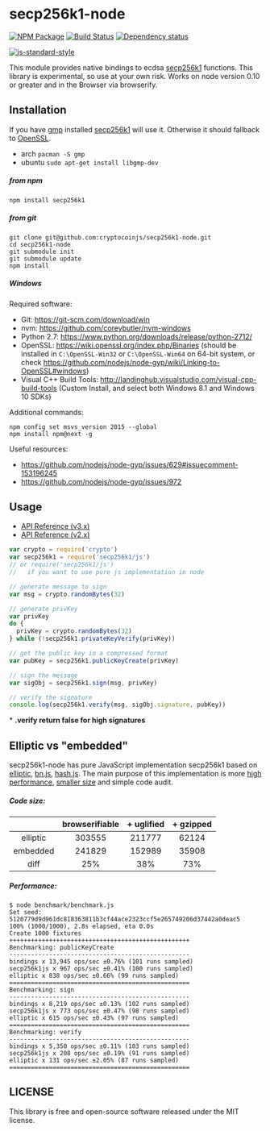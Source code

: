 # secp256k1-node

[![NPM Package](https://img.shields.io/npm/v/secp256k1.svg?style=flat-square)](https://www.npmjs.org/package/secp256k1)
[![Build Status](https://img.shields.io/travis/cryptocoinjs/secp256k1-node.svg?branch=master&style=flat-square)](https://travis-ci.org/cryptocoinjs/secp256k1-node)
[![Dependency status](https://img.shields.io/david/cryptocoinjs/secp256k1-node.svg?style=flat-square)](https://david-dm.org/cryptocoinjs/secp256k1-node#info=dependencies)

[![js-standard-style](https://cdn.rawgit.com/feross/standard/master/badge.svg)](https://github.com/feross/standard)

This module provides native bindings to ecdsa [secp256k1](https://github.com/bitcoin-core/secp256k1) functions.
This library is experimental, so use at your own risk. Works on node version 0.10 or greater and in the Browser via browserify.

## Installation

If you have [gmp](https://gmplib.org/) installed [secp256k1](https://github.com/bitcoin-core/secp256k1) will use it. Otherwise it should fallback to [OpenSSL](https://www.openssl.org/).
* arch `pacman -S gmp`
* ubuntu `sudo apt-get install libgmp-dev`

##### from npm

`npm install secp256k1`

##### from git

```
git clone git@github.com:cryptocoinjs/secp256k1-node.git
cd secp256k1-node
git submodule init
git submodule update
npm install
```

##### Windows

Required software:

  * Git: https://git-scm.com/download/win
  * nvm: https://github.com/coreybutler/nvm-windows
  * Python 2.7: https://www.python.org/downloads/release/python-2712/
  * OpenSSL: https://wiki.openssl.org/index.php/Binaries (should be installed in `C:\OpenSSL-Win32` or `C:\OpenSSL-Win64` on 64-bit system, or check https://github.com/nodejs/node-gyp/wiki/Linking-to-OpenSSL#windows)
  * Visual C++ Build Tools: http://landinghub.visualstudio.com/visual-cpp-build-tools (Custom Install, and select both Windows 8.1 and Windows 10 SDKs)

Additional commands:

```
npm config set msvs_version 2015 --global
npm install npm@next -g
```

Useful resources:

  * https://github.com/nodejs/node-gyp/issues/629#issuecomment-153196245
  * https://github.com/nodejs/node-gyp/issues/972

## Usage

* [API Reference (v3.x)](https://github.com/cryptocoinjs/secp256k1-node/blob/master/API.md)
* [API Reference (v2.x)](https://github.com/cryptocoinjs/secp256k1-node/blob/v2.x/API.md)

```js
var crypto = require('crypto')
var secp256k1 = require('secp256k1/js')
// or require('secp256k1/js')
//   if you want to use pure js implementation in node

// generate message to sign
var msg = crypto.randomBytes(32)

// generate privKey
var privKey
do {
  privKey = crypto.randomBytes(32)
} while (!secp256k1.privateKeyVerify(privKey))

// get the public key in a compressed format
var pubKey = secp256k1.publicKeyCreate(privKey)

// sign the message
var sigObj = secp256k1.sign(msg, privKey)

// verify the signature
console.log(secp256k1.verify(msg, sigObj.signature, pubKey))
```

\* **.verify return false for high signatures**

## Elliptic vs "embedded"

secp256k1-node has pure JavaScript implementation secp256k1 based on [elliptic](http://github.com/indutny/elliptic), [bn.js](http://github.com/indutny/bn.js), [hash.js](http://github.com/indutny/hash.js).
The main purpose of this implementation is more [high performance](#performance), [smaller size](#code-size) and simple code audit.

##### Code size:
|        | browserifiable | + uglified | + gzipped |
|:------:|:--------------:|:----------:|:---------:|
|elliptic|303555          |211777      |62124      |
|embedded|241829          |152989      |35908      |
|diff    |25%             |38%         |73%        |

##### Performance:
```
$ node benchmark/benchmark.js
Set seed: 5120779d9d961dc818363811b3cf44ace2323ccf5e265749206d37442a0deac5
100% (1000/1000), 2.8s elapsed, eta 0.0s
Create 1000 fixtures
++++++++++++++++++++++++++++++++++++++++++++++++++
Benchmarking: publicKeyCreate
--------------------------------------------------
bindings x 13,945 ops/sec ±0.76% (101 runs sampled)
secp256k1js x 967 ops/sec ±0.41% (100 runs sampled)
elliptic x 838 ops/sec ±0.66% (99 runs sampled)
==================================================
Benchmarking: sign
--------------------------------------------------
bindings x 8,219 ops/sec ±0.13% (102 runs sampled)
secp256k1js x 773 ops/sec ±0.47% (98 runs sampled)
elliptic x 615 ops/sec ±0.43% (97 runs sampled)
==================================================
Benchmarking: verify
--------------------------------------------------
bindings x 5,350 ops/sec ±0.11% (103 runs sampled)
secp256k1js x 208 ops/sec ±0.19% (91 runs sampled)
elliptic x 131 ops/sec ±2.05% (87 runs sampled)
==================================================
```

## LICENSE

This library is free and open-source software released under the MIT license.

